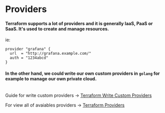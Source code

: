 # Providers
#### Terraform supports a lot of providers and it is generally IaaS, PaaS or SaaS. It's used to create and manage resources.

ie:
```hcl
provider "grafana" {
  url  = "http://grafana.example.com/"
  auth = "1234abcd"
}
```

#### In the other hand, we could write our own custom providers in `golang` for example to manage our own private cloud.

<br>
Guide for write custom providers &rarr; <a href="https://www.terraform.io/docs/extend/writing-custom-providers.html"> Terraform Write Custom Providers </a>

For view all of avaiables providers &rarr; <a href="https://www.terraform.io/docs/providers/index.html"> Terraform Providers </a>
